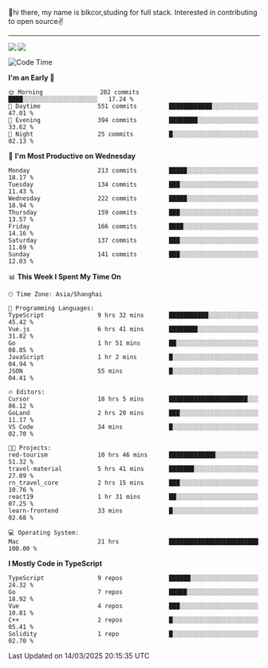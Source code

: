 👋hi there, my name is blkcor,studing for full stack.
Interested in contributing to open source✌️

<hr/>

![](https://github-readme-stats.vercel.app/api?username=blkcor)
<a href="https://github.com/blkcor/github-readme-stats">
    <img align="left" src="https://github-readme-stats.vercel.app/api/top-langs/?username=blkcor&hide=jupyter%20notebook,shaderlab,tex,c%23&langs_count=9" />
</a>


<!--START_SECTION:waka-->
![Code Time](http://img.shields.io/badge/Code%20Time-1%2C866%20hrs%2018%20mins-blue)

**I'm an Early 🐤** 

```text
🌞 Morning                202 commits         ████░░░░░░░░░░░░░░░░░░░░░   17.24 % 
🌆 Daytime                551 commits         ████████████░░░░░░░░░░░░░   47.01 % 
🌃 Evening                394 commits         ████████░░░░░░░░░░░░░░░░░   33.62 % 
🌙 Night                  25 commits          █░░░░░░░░░░░░░░░░░░░░░░░░   02.13 % 
```
📅 **I'm Most Productive on Wednesday** 

```text
Monday                   213 commits         █████░░░░░░░░░░░░░░░░░░░░   18.17 % 
Tuesday                  134 commits         ███░░░░░░░░░░░░░░░░░░░░░░   11.43 % 
Wednesday                222 commits         █████░░░░░░░░░░░░░░░░░░░░   18.94 % 
Thursday                 159 commits         ███░░░░░░░░░░░░░░░░░░░░░░   13.57 % 
Friday                   166 commits         ████░░░░░░░░░░░░░░░░░░░░░   14.16 % 
Saturday                 137 commits         ███░░░░░░░░░░░░░░░░░░░░░░   11.69 % 
Sunday                   141 commits         ███░░░░░░░░░░░░░░░░░░░░░░   12.03 % 
```


📊 **This Week I Spent My Time On** 

```text
🕑︎ Time Zone: Asia/Shanghai

💬 Programming Languages: 
TypeScript               9 hrs 32 mins       ███████████░░░░░░░░░░░░░░   45.42 % 
Vue.js                   6 hrs 41 mins       ████████░░░░░░░░░░░░░░░░░   31.82 % 
Go                       1 hr 51 mins        ██░░░░░░░░░░░░░░░░░░░░░░░   08.85 % 
JavaScript               1 hr 2 mins         █░░░░░░░░░░░░░░░░░░░░░░░░   04.94 % 
JSON                     55 mins             █░░░░░░░░░░░░░░░░░░░░░░░░   04.41 % 

🔥 Editors: 
Cursor                   18 hrs 5 mins       ██████████████████████░░░   86.12 % 
GoLand                   2 hrs 20 mins       ███░░░░░░░░░░░░░░░░░░░░░░   11.17 % 
VS Code                  34 mins             █░░░░░░░░░░░░░░░░░░░░░░░░   02.70 % 

🐱‍💻 Projects: 
red-tourism              10 hrs 46 mins      █████████████░░░░░░░░░░░░   51.32 % 
travel-material          5 hrs 41 mins       ███████░░░░░░░░░░░░░░░░░░   27.09 % 
rn_travel_core           2 hrs 15 mins       ███░░░░░░░░░░░░░░░░░░░░░░   10.76 % 
react19                  1 hr 31 mins        ██░░░░░░░░░░░░░░░░░░░░░░░   07.25 % 
learn-frontend           33 mins             █░░░░░░░░░░░░░░░░░░░░░░░░   02.68 % 

💻 Operating System: 
Mac                      21 hrs              █████████████████████████   100.00 % 
```

**I Mostly Code in TypeScript** 

```text
TypeScript               9 repos             ██████░░░░░░░░░░░░░░░░░░░   24.32 % 
Go                       7 repos             █████░░░░░░░░░░░░░░░░░░░░   18.92 % 
Vue                      4 repos             ███░░░░░░░░░░░░░░░░░░░░░░   10.81 % 
C++                      2 repos             █░░░░░░░░░░░░░░░░░░░░░░░░   05.41 % 
Solidity                 1 repo              █░░░░░░░░░░░░░░░░░░░░░░░░   02.70 % 
```




 Last Updated on 14/03/2025 20:15:35 UTC
<!--END_SECTION:waka-->


